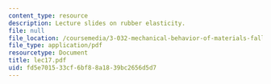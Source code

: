 ```yaml
---
content_type: resource
description: Lecture slides on rubber elasticity.
file: null
file_location: /coursemedia/3-032-mechanical-behavior-of-materials-fall-2007/fd5e701533cf6bf88a1839bc2656d5d7_lec17.pdf
file_type: application/pdf
resourcetype: Document
title: lec17.pdf
uid: fd5e7015-33cf-6bf8-8a18-39bc2656d5d7
---
```

